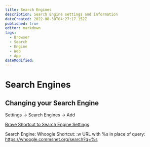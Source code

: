 ```yaml
---
title: Search Engines
description: Search Engine settings and information
dateCreated: 2022-08-30T04:27:17.152Z
published: true
editor: markdown
tags:
  - Browser
  - Search
  - Engine
  - Web
  - App
dateModified: 
---
```

# Search Engines

## Changing your Search Engine


Settings -> Search Engines -> Add

[Brave Shortcut to Search Engine Settings](brave://settings/searchEngines)

Search Engine: Whoogle
Shortcut: :w
URL with %s in place of query: https://whoogle.commsnet.org/search?q=%s